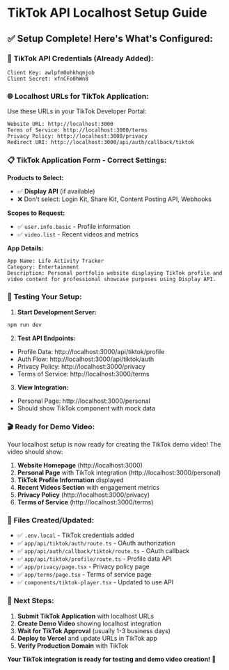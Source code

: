 # TikTok API Localhost Setup Guide

## ✅ **Setup Complete! Here's What's Configured:**

### 🔑 **TikTok API Credentials (Already Added):**
```
Client Key: awlpfm0ohkhqmjob
Client Secret: xfnCFo0hWn8
```

### 🌐 **Localhost URLs for TikTok Application:**

Use these URLs in your TikTok Developer Portal:

```
Website URL: http://localhost:3000
Terms of Service: http://localhost:3000/terms
Privacy Policy: http://localhost:3000/privacy
Redirect URI: http://localhost:3000/api/auth/callback/tiktok
```

### 📋 **TikTok Application Form - Correct Settings:**

**Products to Select:**
- ✅ **Display API** (if available)
- ❌ Don't select: Login Kit, Share Kit, Content Posting API, Webhooks

**Scopes to Request:**
- ✅ `user.info.basic` - Profile information
- ✅ `video.list` - Recent videos and metrics

**App Details:**
```
App Name: Life Activity Tracker
Category: Entertainment
Description: Personal portfolio website displaying TikTok profile and video content for professional showcase purposes using Display API.
```

### 🚀 **Testing Your Setup:**

1. **Start Development Server:**
```bash
npm run dev
```

2. **Test API Endpoints:**
- Profile Data: http://localhost:3000/api/tiktok/profile
- Auth Flow: http://localhost:3000/api/tiktok/auth
- Privacy Policy: http://localhost:3000/privacy
- Terms of Service: http://localhost:3000/terms

3. **View Integration:**
- Personal Page: http://localhost:3000/personal
- Should show TikTok component with mock data

### 🎬 **Ready for Demo Video:**

Your localhost setup is now ready for creating the TikTok demo video! The video should show:

1. **Website Homepage** (http://localhost:3000)
2. **Personal Page** with TikTok integration (http://localhost:3000/personal)
3. **TikTok Profile Information** displayed
4. **Recent Videos Section** with engagement metrics
5. **Privacy Policy** (http://localhost:3000/privacy)
6. **Terms of Service** (http://localhost:3000/terms)

### 📁 **Files Created/Updated:**

- ✅ `.env.local` - TikTok credentials added
- ✅ `app/api/tiktok/auth/route.ts` - OAuth authorization
- ✅ `app/api/auth/callback/tiktok/route.ts` - OAuth callback
- ✅ `app/api/tiktok/profile/route.ts` - Profile data API
- ✅ `app/privacy/page.tsx` - Privacy policy page
- ✅ `app/terms/page.tsx` - Terms of service page
- ✅ `components/tiktok-player.tsx` - Updated to use API

### 🔄 **Next Steps:**

1. **Submit TikTok Application** with localhost URLs
2. **Create Demo Video** showing localhost integration
3. **Wait for TikTok Approval** (usually 1-3 business days)
4. **Deploy to Vercel** and update URLs in TikTok app
5. **Verify Production Domain** with TikTok

**Your TikTok integration is ready for testing and demo video creation!** 🎯